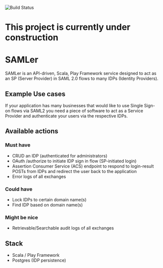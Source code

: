 ![Build Status](https://travis-ci.org/henricook/SAMLer.svg?branch=master)

# This project is currently under construction

# SAMLer
SAMLer is an API-driven, Scala, Play Framework service designed to act as an SP (Server Provider) in SAML 2.0 flows to many IDPs (Identity Providers).

## Example Use cases
If your application has many businesses that would like to use Single Sign-on flows via SAML2 you need a piece of software to act as a Service Provider and authenticate your users via the respective IDPs. 

## Available actions

### Must have
- CRUD an IDP (authenticated for administrators)
- OAuth /authorize to initiate IDP sign in flow (SP-initiated login)
- Assertion Consumer Service (ACS) endpoint to respond to login-result POSTs from IDPs and redirect the user back to the application
- Error logs of all exchanges

### Could have
- Lock IDPs to certain domain name(s)
- Find IDP based on domain name(s)

### Might be nice
- Retrievable/Searchable audit logs of all exchanges

## Stack

- Scala / Play Framework
- Postgres (IDP persistence)

